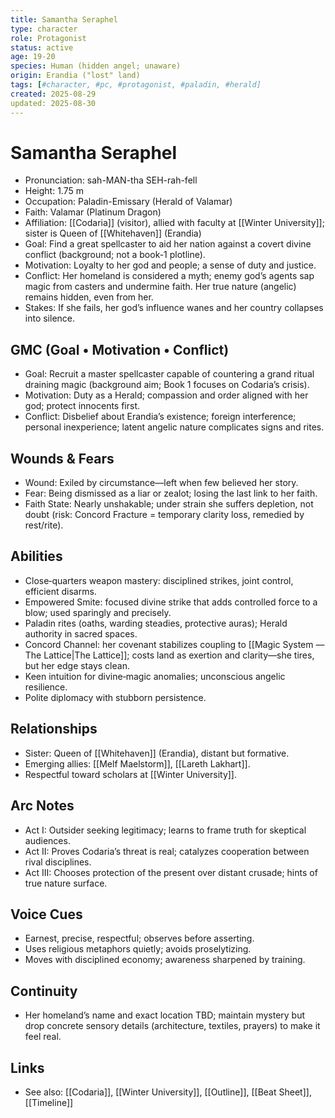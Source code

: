 ```yaml
---
title: Samantha Seraphel
type: character
role: Protagonist
status: active
age: 19-20
species: Human (hidden angel; unaware)
origin: Erandia ("lost" land)
tags: [#character, #pc, #protagonist, #paladin, #herald]
created: 2025-08-29
updated: 2025-08-30
---
```


# Samantha Seraphel

- Pronunciation: sah-MAN-tha SEH-rah-fell
- Height: 1.75 m
 - Occupation: Paladin-Emissary (Herald of Valamar)
 - Faith: Valamar (Platinum Dragon)
- Affiliation: [[Codaria]] (visitor), allied with faculty at [[Winter University]]; sister is Queen of [[Whitehaven]] (Erandia)
- Goal: Find a great spellcaster to aid her nation against a covert divine conflict (background; not a book-1 plotline).
- Motivation: Loyalty to her god and people; a sense of duty and justice.
- Conflict: Her homeland is considered a myth; enemy god’s agents sap magic from casters and undermine faith. Her true nature (angelic) remains hidden, even from her.
- Stakes: If she fails, her god’s influence wanes and her country collapses into silence.

## GMC (Goal • Motivation • Conflict)
- Goal: Recruit a master spellcaster capable of countering a grand ritual draining magic (background aim; Book 1 focuses on Codaria’s crisis).
- Motivation: Duty as a Herald; compassion and order aligned with her god; protect innocents first.
- Conflict: Disbelief about Erandia’s existence; foreign interference; personal inexperience; latent angelic nature complicates signs and rites.

## Wounds & Fears
- Wound: Exiled by circumstance—left when few believed her story.
- Fear: Being dismissed as a liar or zealot; losing the last link to her faith.
 - Faith State: Nearly unshakable; under strain she suffers depletion, not doubt (risk: Concord Fracture = temporary clarity loss, remedied by rest/rite).

## Abilities
- Close‑quarters weapon mastery: disciplined strikes, joint control, efficient disarms.
- Empowered Smite: focused divine strike that adds controlled force to a blow; used sparingly and precisely.
- Paladin rites (oaths, warding steadies, protective auras); Herald authority in sacred spaces.
 - Concord Channel: her covenant stabilizes coupling to [[Magic System — The Lattice|The Lattice]]; costs land as exertion and clarity—she tires, but her edge stays clean.
- Keen intuition for divine‑magic anomalies; unconscious angelic resilience.
- Polite diplomacy with stubborn persistence.

## Relationships
- Sister: Queen of [[Whitehaven]] (Erandia), distant but formative.
- Emerging allies: [[Melf Maelstorm]], [[Lareth Lakhart]].
- Respectful toward scholars at [[Winter University]].

## Arc Notes
- Act I: Outsider seeking legitimacy; learns to frame truth for skeptical audiences.
- Act II: Proves Codaria’s threat is real; catalyzes cooperation between rival disciplines.
- Act III: Chooses protection of the present over distant crusade; hints of true nature surface.

## Voice Cues
- Earnest, precise, respectful; observes before asserting.
- Uses religious metaphors quietly; avoids proselytizing.
 - Moves with disciplined economy; awareness sharpened by training.

## Continuity
- Her homeland’s name and exact location TBD; maintain mystery but drop concrete sensory details (architecture, textiles, prayers) to make it feel real.

## Links
- See also: [[Codaria]], [[Winter University]], [[Outline]], [[Beat Sheet]], [[Timeline]]

